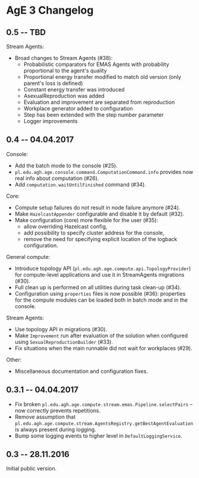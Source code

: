 # AgE 3 Changelog

## 0.5 -- TBD

Stream Agents:
- Broad changes to Stream Agents (#38):
  - Probabilistic comparators for EMAS Agents with probability proportional to the agent's quality
  - Proportional energy transfer modified to match old version (only parent's loss is defined)
  - Constant energy transfer was introduced
  - AsexualReproduction was added
  - Evaluation and improvement are separated from reproduction
  - Workplace generator added to configuration
  - Step has been extended with the step number parameter
  - Logger improvements

## 0.4 -- 04.04.2017

Console:
- Add the batch mode to the console (#25).
- `pl.edu.agh.age.console.command.ComputationCommand.info` provides now real info about computation (#26).
- Add `computation.waitUntilFinished` command (#34).

Core:
- Compute setup failures do not result in node failure anymore (#24).
- Make `HazelcastAppender` configurable and disable it by default (#32).
- Make configuration (core) more flexible for the user (#35):
  - allow overriding Hazelcast config,
  - add possibility to specify cluster address for the console,
  - remove the need for specifying explicit location of the logback configuration.

General compute:
- Introduce topology API (`pl.edu.agh.age.compute.api.TopologyProvider`) for compute-level applications
  and use it in StreamAgents migrations (#30).
- Full clean up is performed on all utilities during task clean-up (#34).
- Configuration using `properties` files is now possible (#36):
  properties for the compute modules can be loaded both in batch mode and in the console. 

Stream Agents:
- Use topology API in migrations (#30).
- Make `Improvement` run after evaluation of the solution when configured using `SexualReproductionBuilder` (#33).
- Fix situations when the main runnable did not wait for workplaces (#29). 

Other:
- Miscellaneous documentation and configuration fixes.

## 0.3.1 -- 04.04.2017

- Fix broken `pl.edu.agh.age.compute.stream.emas.Pipeline.selectPairs` – now correctly prevents repetitions.
- Remove assumption that `pl.edu.agh.age.compute.stream.AgentsRegistry.getBestAgentEvaluation` is always present
  during logging.
- Bump some logging events to higher level in `DefaultLoggingService`.

## 0.3 -- 28.11.2016

Initial public version.
